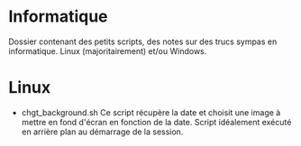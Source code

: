 # Informatique

Dossier contenant des petits scripts, des notes sur des trucs sympas en informatique.
Linux (majoritairement) et/ou Windows.

# Linux

 - chgt_background.sh
	Ce script récupère la date et choisit une image à mettre en fond d'écran en fonction de la date. Script idéalement exécuté en arrière plan au démarrage de la session.


